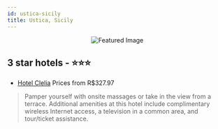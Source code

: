 ```yaml
---
id: ustica-sicily
title: Ustica, Sicily
---
```


<center><img src="https://i.travelapi.com/hotels/2000000/1610000/1606000/1605954/cbc8e932_z.jpg" alt="Featured Image" /></center>


##  3 star hotels - ⭐️⭐️⭐️

-    [Hotel Clelia](https://us.hurb.com/hotels/ustica/hotel-clelia-JNP-JP457839?cmp=18055) Prices from R$327.97
   > Pamper yourself with onsite massages or take in the view from a terrace. Additional amenities at this hotel include complimentary wireless Internet access, a television in a common area, and tour/ticket assistance.
